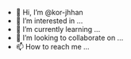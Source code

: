- 👋 Hi, I’m @kor-jhhan
- 👀 I’m interested in ...
- 🌱 I’m currently learning ...
- 💞️ I’m looking to collaborate on ...
- 📫 How to reach me ...

<!---
kor-jhhan/kor-jhhan is a ✨ special ✨ repository because its `README.md` (this file) appears on your GitHub profile.
You can click the Preview link to take a look at your changes.
--->

